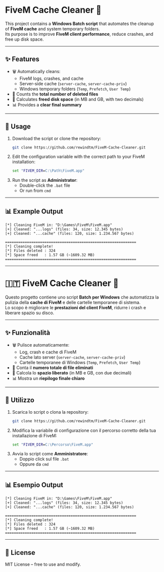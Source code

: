 # FiveM Cache Cleaner 🧹

This project contains a **Windows Batch script** that automates the cleanup of **FiveM cache** and system temporary folders.  
Its purpose is to improve **FiveM client performance**, reduce crashes, and free up disk space.

---

## ✨ Features
- 🗑️ Automatically cleans:
  - FiveM logs, crashes, and cache  
  - Server-side cache (`server-cache`, `server-cache-priv`)  
  - Windows temporary folders (`Temp`, `Prefetch`, `User Temp`)  
- 🔢 Counts the **total number of deleted files**  
- 💾 Calculates **freed disk space** (in MB and GB, with two decimals)  
- 📊 Provides a **clear final summary**  

---

## 🚀 Usage
1. Download the script or clone the repository:
   ```sh
   git clone https://github.com/rewindtm/FiveM-Cache-Cleaner.git
   ```
2. Edit the configuration variable with the correct path to your FiveM installation:
   ```bat
   set "FIVEM_DIR=C:\Path\FiveM.app"
   ```
3. Run the script as **Administrator**:
   - Double-click the `.bat` file  
   - Or run from `cmd`  

---

## 📊 Example Output
```
[*] Cleaning FiveM in: "D:\Games\FiveM\FiveM.app"
[+] Cleaned: "...logs" (files: 34, size: 12.345 bytes)
[+] Cleaned: "...cache" (files: 120, size: 1.234.567 bytes)

============================================================
[*] Cleaning complete!
[*] Files deleted : 324
[*] Space freed   : 1.57 GB (~1609.32 MB)
============================================================
```

---

# 🇮🇹 FiveM Cache Cleaner 🧹

Questo progetto contiene uno script **Batch per Windows** che automatizza la pulizia della **cache di FiveM** e delle cartelle temporanee di sistema.  
Lo scopo è migliorare le **prestazioni del client FiveM**, ridurre i crash e liberare spazio su disco.

---

## ✨ Funzionalità
- 🗑️ Pulisce automaticamente:
  - Log, crash e cache di FiveM  
  - Cache lato server (`server-cache`, `server-cache-priv`)  
  - Cartelle temporanee di Windows (`Temp`, `Prefetch`, `User Temp`)  
- 🔢 Conta il **numero totale di file eliminati**  
- 💾 Calcola lo **spazio liberato** (in MB e GB, con due decimali)  
- 📊 Mostra un **riepilogo finale chiaro**  

---

## 🚀 Utilizzo
1. Scarica lo script o clona la repository:
   ```sh
   git clone https://github.com/rewindtm/FiveM-Cache-Cleaner.git
   ```
2. Modifica la variabile di configurazione con il percorso corretto della tua installazione di FiveM:
   ```bat
   set "FIVEM_DIR=C:\Percorso\FiveM.app"
   ```
3. Avvia lo script come **Amministratore**:
   - Doppio click sul file `.bat`  
   - Oppure da `cmd`  

---

## 📊 Esempio Output
```
[*] Cleaning FiveM in: "D:\Games\FiveM\FiveM.app"
[+] Cleaned: "...logs" (files: 34, size: 12.345 bytes)
[+] Cleaned: "...cache" (files: 120, size: 1.234.567 bytes)

============================================================
[*] Cleaning complete!
[*] Files deleted : 324
[*] Space freed   : 1.57 GB (~1609.32 MB)
============================================================
```

---

## 📜 License
MIT License – free to use and modify.
